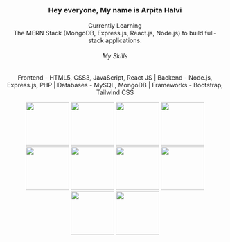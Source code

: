 <link rel="stylesheet" type='text/css' href="https://cdn.jsdelivr.net/gh/devicons/devicon@latest/devicon.min.css" />
          
## <h3 align="center">Hey everyone, My name is Arpita Halvi</h3>
<p align="center">Currently Learning </br> The MERN Stack (MongoDB, Express.js, React.js, Node.js) to build full-stack applications.</p>

<!--
**ArpitaHalvi/ArpitaHalvi** is a ✨ _special_ ✨ repository because its `README.md` (this file) appears on your GitHub profile.

Here are some ideas to get you started:

- 🔭 I’m currently working on ...
- 🌱 I’m currently learning ...
- 👯 I’m looking to collaborate on ...
- 🤔 I’m looking for help with ...
- 💬 Ask me about ...
- 📫 How to reach me: ...
- 😄 Pronouns: ...
- ⚡ Fun fact: ...
-->
<h6 align="center">My Skills</h6>
<p align="center">Frontend - HTML5, CSS3, JavaScript, React JS | Backend - Node.js, Express.js, PHP | Databases - MySQL, MongoDB | Frameworks - Bootstrap, Tailwind CSS</p>
<p align="center">
<img src="https://cdn.jsdelivr.net/gh/devicons/devicon@latest/icons/html5/html5-original-wordmark.svg" width="100px"/>
<img src="https://cdn.jsdelivr.net/gh/devicons/devicon@latest/icons/css3/css3-original-wordmark.svg" width="100px"/>
<img src="https://cdn.jsdelivr.net/gh/devicons/devicon@latest/icons/javascript/javascript-original.svg" width="100px"/>    
<img src="https://cdn.jsdelivr.net/gh/devicons/devicon@latest/icons/react/react-original-wordmark.svg" width="100px"/>
<img src="https://cdn.jsdelivr.net/gh/devicons/devicon@latest/icons/bootstrap/bootstrap-original-wordmark.svg" width="100px"/>
<img src="https://cdn.jsdelivr.net/gh/devicons/devicon@latest/icons/tailwindcss/tailwindcss-original-wordmark.svg" width="100px"/>       
<img src="https://cdn.jsdelivr.net/gh/devicons/devicon@latest/icons/php/php-original.svg" width="100px"/>
<img src="https://cdn.jsdelivr.net/gh/devicons/devicon@latest/icons/python/python-original-wordmark.svg" width="100px"/>
<img src="https://cdn.jsdelivr.net/gh/devicons/devicon@latest/icons/nodejs/nodejs-original-wordmark.svg" width="100px"/>
<img src="https://cdn.jsdelivr.net/gh/devicons/devicon@latest/icons/express/express-original.svg" width="100px"/>
          
</p>                    
          
